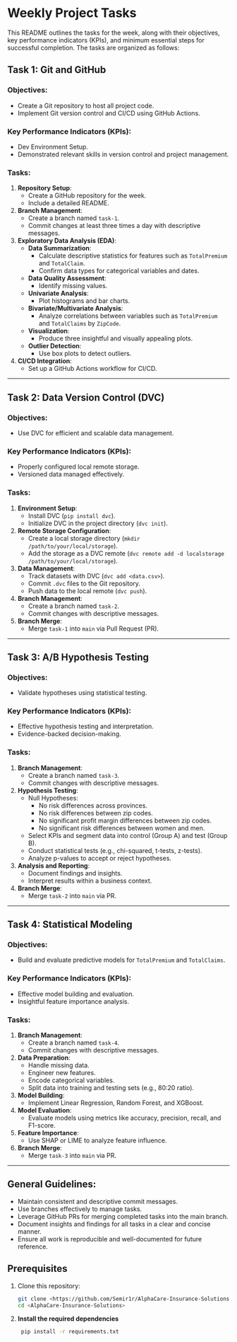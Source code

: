 # Weekly Project Tasks

This README outlines the tasks for the week, along with their objectives, key performance indicators (KPIs), and minimum essential steps for successful completion. The tasks are organized as follows:

## Task 1: Git and GitHub

### Objectives:
- Create a Git repository to host all project code.
- Implement Git version control and CI/CD using GitHub Actions.

### Key Performance Indicators (KPIs):
- Dev Environment Setup.
- Demonstrated relevant skills in version control and project management.

### Tasks:
1. **Repository Setup**:
   - Create a GitHub repository for the week.
   - Include a detailed README.
2. **Branch Management**:
   - Create a branch named `task-1`.
   - Commit changes at least three times a day with descriptive messages.
3. **Exploratory Data Analysis (EDA)**:
   - **Data Summarization**:
     - Calculate descriptive statistics for features such as `TotalPremium` and `TotalClaim`.
     - Confirm data types for categorical variables and dates.
   - **Data Quality Assessment**:
     - Identify missing values.
   - **Univariate Analysis**:
     - Plot histograms and bar charts.
   - **Bivariate/Multivariate Analysis**:
     - Analyze correlations between variables such as `TotalPremium` and `TotalClaims` by `ZipCode`.
   - **Visualization**:
     - Produce three insightful and visually appealing plots.
   - **Outlier Detection**:
     - Use box plots to detect outliers.
4. **CI/CD Integration**:
   - Set up a GitHub Actions workflow for CI/CD.

---

## Task 2: Data Version Control (DVC)

### Objectives:
- Use DVC for efficient and scalable data management.

### Key Performance Indicators (KPIs):
- Properly configured local remote storage.
- Versioned data managed effectively.

### Tasks:
1. **Environment Setup**:
   - Install DVC (`pip install dvc`).
   - Initialize DVC in the project directory (`dvc init`).
2. **Remote Storage Configuration**:
   - Create a local storage directory (`mkdir /path/to/your/local/storage`).
   - Add the storage as a DVC remote (`dvc remote add -d localstorage /path/to/your/local/storage`).
3. **Data Management**:
   - Track datasets with DVC (`dvc add <data.csv>`).
   - Commit `.dvc` files to the Git repository.
   - Push data to the local remote (`dvc push`).
4. **Branch Management**:
   - Create a branch named `task-2`.
   - Commit changes with descriptive messages.
5. **Branch Merge**:
   - Merge `task-1` into `main` via Pull Request (PR).

---

## Task 3: A/B Hypothesis Testing

### Objectives:
- Validate hypotheses using statistical testing.

### Key Performance Indicators (KPIs):
- Effective hypothesis testing and interpretation.
- Evidence-backed decision-making.

### Tasks:
1. **Branch Management**:
   - Create a branch named `task-3`.
   - Commit changes with descriptive messages.
2. **Hypothesis Testing**:
   - Null Hypotheses:
     - No risk differences across provinces.
     - No risk differences between zip codes.
     - No significant profit margin differences between zip codes.
     - No significant risk differences between women and men.
   - Select KPIs and segment data into control (Group A) and test (Group B).
   - Conduct statistical tests (e.g., chi-squared, t-tests, z-tests).
   - Analyze p-values to accept or reject hypotheses.
3. **Analysis and Reporting**:
   - Document findings and insights.
   - Interpret results within a business context.
4. **Branch Merge**:
   - Merge `task-2` into `main` via PR.

---

## Task 4: Statistical Modeling

### Objectives:
- Build and evaluate predictive models for `TotalPremium` and `TotalClaims`.

### Key Performance Indicators (KPIs):
- Effective model building and evaluation.
- Insightful feature importance analysis.

### Tasks:
1. **Branch Management**:
   - Create a branch named `task-4`.
   - Commit changes with descriptive messages.
2. **Data Preparation**:
   - Handle missing data.
   - Engineer new features.
   - Encode categorical variables.
   - Split data into training and testing sets (e.g., 80:20 ratio).
3. **Model Building**:
   - Implement Linear Regression, Random Forest, and XGBoost.
4. **Model Evaluation**:
   - Evaluate models using metrics like accuracy, precision, recall, and F1-score.
5. **Feature Importance**:
   - Use SHAP or LIME to analyze feature influence.
6. **Branch Merge**:
   - Merge `task-3` into `main` via PR.

---

## General Guidelines:
- Maintain consistent and descriptive commit messages.
- Use branches effectively to manage tasks.
- Leverage GitHub PRs for merging completed tasks into the main branch.
- Document insights and findings for all tasks in a clear and concise manner.
- Ensure all work is reproducible and well-documented for future reference.

## Prerequisites

1. Clone this repository:
   ```bash
   git clone <https://github.com/Semir1r/AlphaCare-Insurance-Solutions.git>
   cd <AlphaCare-Insurance-Solutions>
   
2. **Install the required dependencies**
   ```bash
    pip install -r requirements.txt